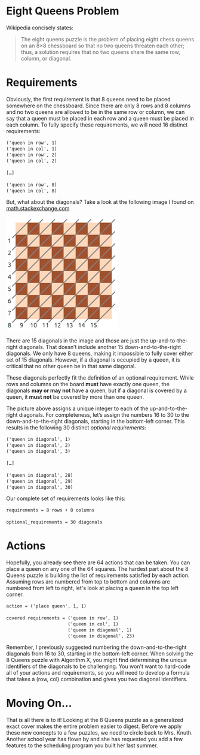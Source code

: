 # Eight Queens Problem

Wikipedia concisely states:

> The eight queens puzzle is the problem of placing eight chess queens on an 8×8 chessboard so that no two queens threaten each other; thus, a solution requires that no two queens share the same row, column, or diagonal.

# Requirements 

Obviously, the first requirement is that 8 queens need to be placed somewhere on the chessboard. Since there are only 8 rows and 8 columns and no two queens are allowed to be in the same row or column, we can say that a queen must be placed in each row and a queen must be placed in each column. To fully specify these requirements, we will need 16 distinct requirements:

``` text
('queen in row', 1)
('queen in col', 1)
('queen in row', 2)
('queen in col', 2)

[…]

('queen in row', 8)
('queen in col', 8)
```

But, what about the diagonals? Take a look at the following image I found on [math.stackexchange.com]( https://math.stackexchange.com/questions/2811398/how-do-i-calculate-how-many-ways-14-non-attacking-bishops-can-be-placed-on-a-che)

![Chess Diagonals](chessdiagonals.png)

There are 15 diagonals in the image and those are just the up-and-to-the-right diagonals. That doesn’t include another 15 down-and-to-the-right diagonals. We only have 8 queens, making it impossible to fully cover either set of 15 diagonals. However, if a diagonal is occupied by a queen, it is critical that no other queen be in that same diagonal.

These diagonals perfectly fit the definition of an optional requirement. While rows and columns on the board __must__ have exactly one queen, the diagonals __may or may not__ have a queen, but if a diagonal is covered by a queen, it __must not__ be covered by more than one queen.

The picture above assigns a unique integer to each of the up-and-to-the-right diagonals. For completeness, let’s assign the numbers 16 to 30 to the down-and-to-the-right diagonals, starting in the bottom-left corner. This results in the following 30 distinct _optional requirements_:

``` text
('queen in diagonal', 1)
('queen in diagonal', 2)
('queen in diagonal', 3)

[…]

('queen in diagonal', 28)
('queen in diagonal', 29)
('queen in diagonal', 30)
```

Our complete set of requirements looks like this:

```text
requirements = 8 rows + 8 columns

optional_requirements = 30 diagonals
```

# Actions

Hopefully, you already see there are 64 actions that can be taken. You can place a queen on any one of the 64 squares. The hardest part about the 8 Queens puzzle is building the list of requirements satisfied by each action. Assuming rows are numbered from top to bottom and columns are numbered from left to right, let's look at placing a queen in the top left corner.

``` text
action = ('place queen', 1, 1)

covered requirements = ('queen in row', 1)
                       ('queen in col', 1)
                       ('queen in diagonal', 1)
                       ('queen in diagonal', 23)
```

Remember, I previously suggested numbering the down-and-to-the-right diagonals from 16 to 30, starting in the bottom-left corner. When solving the 8 Queens puzzle with Algorithm X, you might find determining the unique identifiers of the diagonals to be challenging. You won't want to hard-code all of your actions and requirements, so you will need to develop a formula that takes a (row, col) combination and gives you two diagonal identifiers.

# Moving On...

That is all there is to it! Looking at the 8 Queens puzzle as a generalized exact cover makes the entire problem easier to digest. Before we apply these new concepts to a few puzzles, we need to circle back to Mrs. Knuth. Another school year has flown by and she has requested you add a few features to the scheduling program you built her last summer.
